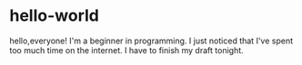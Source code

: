 # hello-world

hello,everyone!
I'm a beginner in programming.
I just noticed that I've spent too much time on the internet.
I have to finish my draft tonight.

